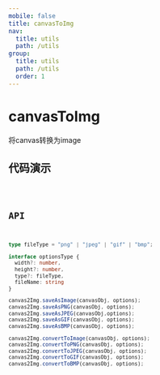 ```yaml
---
mobile: false
title: canvasToImg
nav:
  title: utils
  path: /utils
group:
  title: utils
  path: /utils
  order: 1
---
```


# canvasToImg
将canvas转换为image

## 代码演示

<code hideActions='["CSB", "EXTERNAL"]' src="./demo/index.jsx" />


## API
```ts
type fileType = "png" | "jpeg" | "gif" | "bmp";

interface optionsType {
  width?: number,
  height?: number,
  type?: fileType,
  fileName: string
}

canvas2Img.saveAsImage(canvasObj, options);
canvas2Img.saveAsPNG(canvasObj, options);
canvas2Img.saveAsJPEG(canvasObj,options);
canvas2Img.saveAsGIF(canvasObj, options);
canvas2Img.saveAsBMP(canvasObj, options);

canvas2Img.convertToImage(canvasObj, options);
canvas2Img.convertToPNG(canvasObj, options);
canvas2Img.convertToJPEG(canvasObj, options);
canvas2Img.convertToGIF(canvasObj, options);
canvas2Img.convertToBMP(canvasObj, options);
```
